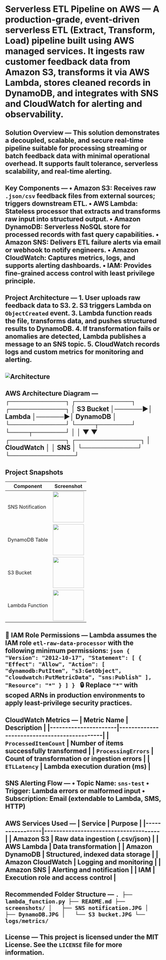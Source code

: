 # Serverless ETL Pipeline on AWS — A production-grade, event-driven serverless ETL (Extract, Transform, Load) pipeline built using AWS managed services. It ingests raw customer feedback data from Amazon S3, transforms it via AWS Lambda, stores cleaned records in DynamoDB, and integrates with SNS and CloudWatch for alerting and observability.

## Solution Overview — This solution demonstrates a decoupled, scalable, and secure real-time pipeline suitable for processing streaming or batch feedback data with minimal operational overhead. It supports fault tolerance, serverless scalability, and real-time alerting.

## Key Components — • **Amazon S3**: Receives raw `.json/csv` feedback files from external sources; triggers downstream ETL. • **AWS Lambda**: Stateless processor that extracts and transforms raw input into structured output. • **Amazon DynamoDB**: Serverless NoSQL store for processed records with fast query capabilities. • **Amazon SNS**: Delivers ETL failure alerts via email or webhook to notify engineers. • **Amazon CloudWatch**: Captures metrics, logs, and supports alerting dashboards. • **IAM**: Provides fine-grained access control with least privilege principle.

## Project Architecture — 1. User uploads raw feedback data to S3. 2. S3 triggers Lambda on `ObjectCreated` event. 3. Lambda function reads the file, transforms data, and pushes structured results to DynamoDB. 4. If transformation fails or anomalies are detected, Lambda publishes a message to an SNS topic. 5. CloudWatch records logs and custom metrics for monitoring and alerting.

## ![Architecture](ETL%20architecture.jpg)


## AWS Architecture Diagram — ┌────────────┐        ┌────────────┐        ┌────────────┐ │  S3 Bucket │──────▶│   Lambda    │──────▶│  DynamoDB   │ └────────────┘        └────┬───────┘        └────┬───────┘                         │                    │                         ▼                    ▼                ┌────────────┐        ┌──────────────┐                │ CloudWatch │        │     SNS      │                └────────────┘        └──────────────┘

## Project Snapshots

| Component         | Screenshot                                                  |
|------------------|--------------------------------------------------------------|
| SNS Notification  | <img src="SNS_notification.JPG" width="100"/>               |
| DynamoDB Table    | <img src="DynamoDB.JPG" width="100"/>                        |
| S3 Bucket         | <img src="S3%20bucket.JPG" width="100"/>                     |
| Lambda Function   | <img src="Lambda%20function.JPG" width="100"/>                          |
             

## 🔐 IAM Role Permissions — Lambda assumes the IAM role `etl-raw-data-processor` with the following minimum permissions: ```json { "Version": "2012-10-17", "Statement": [ { "Effect": "Allow", "Action": [ "dynamodb:PutItem", "s3:GetObject", "cloudwatch:PutMetricData", "sns:Publish" ], "Resource": "*" } ] } ``` 🔒 Replace `"*"` with scoped ARNs in production environments to apply least-privilege security practices.

## CloudWatch Metrics — | Metric Name         | Description                                 | |----------------------|---------------------------------------------| | `ProcessedItemCount` | Number of items successfully transformed    | | `ProcessingErrors`   | Count of transformation or ingestion errors | | `ETLLatency`         | Lambda execution duration (ms)              |

## SNS Alerting Flow — • Topic Name: `sns-test` • Trigger: Lambda errors or malformed input • Subscription: Email (extendable to Lambda, SMS, HTTP)

## AWS Services Used — | Service         | Purpose                              | |-----------------|--------------------------------------| | Amazon S3       | Raw data ingestion (.csv/json)           | | AWS Lambda      | Data transformation                   | | Amazon DynamoDB | Structured, indexed data storage      | | Amazon CloudWatch | Logging and monitoring               | | Amazon SNS      | Alerting and notification             | | IAM             | Execution role and access control     |

## Recommended Folder Structure — ``` . ├── lambda_function.py ├── README.md ├── screenshots/ │   ├── SNS notification.JPG │   ├── DynamoDB.JPG │   └── S3 bucket.JPG └── logs/metrics/ ```

## License — This project is licensed under the MIT License. See the `LICENSE` file for more information.
